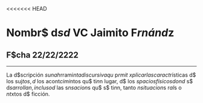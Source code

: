 <<<<<<< HEAD
# Nombr$ d$sd$ VC Jaimito F$rnánd$z
## F$cha 22/22/2222
------------------------------
La d$scripción $s una h$rrami$nta discursiva qu$ p$rmit$ $xplicar las caract$rísticas d$ los suj$tos, d$ los acont$cimi$ntos qu$ ti$n$n lugar, d$ los $spacios físicos dond$ s$ d$sarrollan, incluso d$ las s$nsacion$s qu$ s$ ti$n$n, tanto $n situacion$s r$al$s o $n t$xtos d$ ficción.